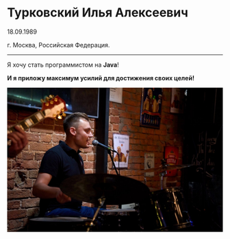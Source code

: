 # Турковский Илья Алексеевич

18.09.1989

г. Москва,
Российская Федерация.

___

Я хочу стать программистом на **Java**!

**И я приложу максимум усилий для достижения своих целей!**

![Turkovsky Ilia](/myphoto1.jpg)